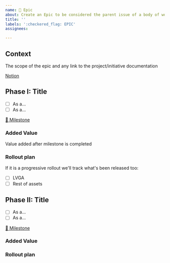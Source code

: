 ```yaml
---
name: 🏁 Epic
about: Create an Epic to be considered the parent issue of a body of work.
title: ''
labels: ':checkered_flag: EPIC'
assignees:

---
```


## Context

The scope of the epic and any link to the project/initiative documentation

[Notion](https://www.notion.so/)

## Phase I: Title
- [ ] As a...
- [ ] As a...

[🏁 Milestone](https://github.com/liberetech/project-management/milestone/X)
### Added Value
Value added after milestone is completed

### Rollout plan
If it is a progressive rollout we'll track what's been released too:
- [ ] LVGA
- [ ] Rest of assets

## Phase II: Title
- [ ] As a...
- [ ] As a...

[🏁 Milestone](https://github.com/liberetech/project-management/milestone/Y)
### Added Value

### Rollout plan
